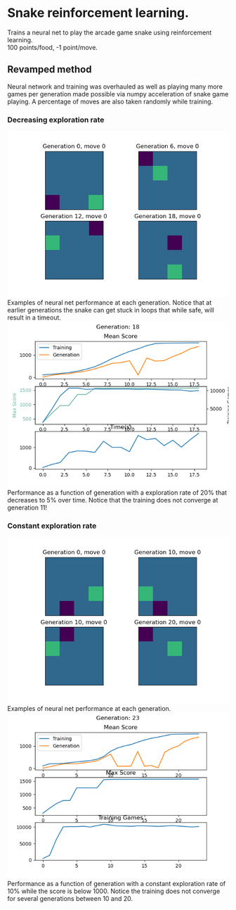 # Snake reinforcement learning.
Trains a neural net to play the arcade game snake using reinforcement learning.  
100 points/food, -1 point/move.
## Revamped method
Neural network and training was overhauled as well as playing many more games per generation made possible via numpy acceleration of snake game playing. A percentage of moves are also taken randomly while training.

### Decreasing exploration rate
![](media/gifs/4x4_fast_explore.gif)  
Examples of neural net performance at each generation. Notice that at earlier generations the snake can get stuck in loops that while safe, will result in a timeout.  
![](media/pictures/4x4_decreasing_exploration_rate.png)  
Performance as a function of generation with a exploration rate of 20% that decreases to 5% over time. Notice that the training does not converge at generation 11!  
### Constant exploration rate
![](media/gifs//4x4_nn_optimization_1.gif)  
Examples of neural net performance at each generation.  
![](media/pictures/4x4_constant_exploration_rate.png)  
Performance as a function of generation with a constant exploration rate of 10% while the score is below 1000. Notice the training does not converge for several generations between 10 and 20.
